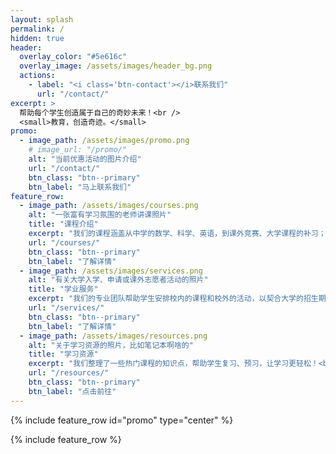 ```yaml
---
layout: splash
permalink: /
hidden: true
header:
  overlay_color: "#5e616c"
  overlay_image: /assets/images/header_bg.png
  actions:
    - label: "<i class='btn-contact'></i>联系我们"
      url: "/contact/"
excerpt: >
  帮助每个学生创造属于自己的奇妙未来！<br />
  <small>教育，创造奇迹。</small>
promo:
  - image_path: /assets/images/promo.png
    # image_url: "/promo/"
    alt: "当前优惠活动的图片介绍"
    url: "/contact/"
    btn_class: "btn--primary"
    btn_label: "马上联系我们"
feature_row:
  - image_path: /assets/images/courses.png
    alt: "一张富有学习氛围的老师讲课照片"
    title: "课程介绍"
    excerpt: "我们的课程涵盖从中学的数学、科学、英语，到课外竞赛、大学课程的补习；为每个学生单独设计课程方案和授课模式。"
    url: "/courses/"
    btn_class: "btn--primary"
    btn_label: "了解详情"
  - image_path: /assets/images/services.png
    alt: "有关大学入学、申请或课外志愿者活动的照片"
    title: "学业服务"
    excerpt: "我们的专业团队帮助学生安排校内的课程和校外的活动，以契合大学的招生期望；同时，我们指导学生完善个人简历、申请陈述等。"
    url: "/services/"
    btn_class: "btn--primary"
    btn_label: "了解详情"
  - image_path: /assets/images/resources.png
    alt: "关于学习资源的照片，比如笔记本啊啥的"
    title: "学习资源"
    excerpt: "我们整理了一些热门课程的知识点，帮助学生复习、预习，让学习更轻松！<br />&nbsp;"
    url: "/resources/"
    btn_class: "btn--primary"
    btn_label: "点击前往"
---
```


{% include feature_row id="promo" type="center" %}

{% include feature_row %}
